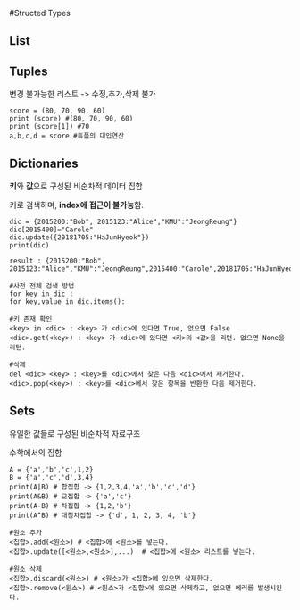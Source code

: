 #Structed Types
## List


## Tuples
변경 불가능한 리스트 -> 수정,추가,삭제 불가

~~~
score = (80, 70, 90, 60)
print (score) #(80, 70, 90, 60)
print (score[1]) #70
a,b,c,d = score #튜플의 대입연산
~~~

## Dictionaries
**키**와 **값**으로 구성된 비순차적 데이터 집합

키로 검색하며, **index에 접근이 불가능**함.

~~~
dic = {2015200:"Bob", 2015123:"Alice","KMU":"JeongReung"}
dic[2015400]="Carole"
dic.update({20181705:"HaJunHyeok"})
print(dic) 

result : {2015200:"Bob", 2015123:"Alice","KMU":"JeongReung",2015400:"Carole",20181705:"HaJunHyeok"}

#사전 전체 검색 방법
for key in dic :
for key,value in dic.items():

#키 존재 확인
<key> in <dic> : <key> 가 <dic>에 있다면 True, 없으면 False
<dic>.get(<key>) : <key> 가 <dic>에 있다면 <키>의 <값>을 리턴. 없으면 None을 리턴.

#삭제
del <dic> <key> : <key>를 <dic>에서 찾은 다음 <dic>에서 제거한다.
<dic>.pop(<key>) : <key>를 <dic>에서 찾은 항목을 반환한 다음 제거한다.
~~~

## Sets
유일한 값들로 구성된 비순차적 자료구조

수학에서의 집합

~~~
A = {'a','b','c',1,2}
B = {'a','c','d',3,4}
print(A|B) # 합집합 -> {1,2,3,4,'a','b','c','d'}
print(A&B) # 교집합 -> {'a','c'}
print(A-B) # 차집합 -> {1,2,'b'}
print(A^B) # 대칭차집합 -> {'d', 1, 2, 3, 4, 'b'}

#원소 추가
<집합>.add(<원소>) # <집합>에 <원소>를 넣는다.
<집합>.update([<원소>,<원소>],...)  # <집합>에 <원소> 리스트를 넣는다.

#원소 삭제
<집합>.discard(<원소>) # <원소>가 <집합>에 있으면 삭제한다.
<집합>.remove(<원소>) # <원소>가 <집합>에 있으면 삭제하고, 없으면 에러를 발생시킨다.
~~~